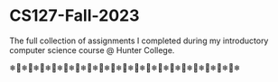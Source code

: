 # CS127-Fall-2023
The full collection of assignments I completed during my introductory computer science course @ Hunter College.

❄🍂❄🍂❄🍂❄🍂❄🍂❄🍂❄🍂❄🍂❄🍂❄🍂❄🍂❄🍂❄🍂❄🍂❄🍂❄🍂❄🍂❄🍂❄🍂❄

